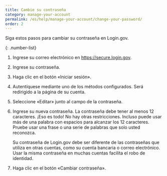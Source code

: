 ```yaml
---
title: Cambie su contraseña
category: manage-your-account
permalink: /es/help/manage-your-account/change-your-password/
order: 2
---
```


Siga estos pasos para cambiar su contraseña en Login.gov.

{: .number-list}
1. Ingrese su correo electrónico en https://secure.login.gov.
1. Ingrese su contraseña.
1. Haga clic en el botón «Iniciar sesión».
1. Autentíquese mediante uno de los métodos configurados. Será redirigido a la página de su cuenta.
1. Seleccione «Editar» junto al campo de la contraseña.
1. Ingrese su nueva contraseña.
    La contraseña debe tener al menos 12 caracteres. ¡Eso es todo! No hay otras restricciones. Incluso puede usar más de una palabra con espacios para alcanzar los 12 caracteres. Pruebe usar una frase o una serie de palabras que solo usted reconozca.

    Su contraseña de Login.gov debe ser diferente de las contraseñas que utiliza en otras cuentas, como su cuenta bancaria o correo electrónico. Usar la misma contraseña en muchas cuentas facilita el robo de identidad.
1. Haga clic en el botón «Cambiar contraseña».
